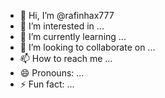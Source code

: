 - 👋 Hi, I’m @rafinhax777
- 👀 I’m interested in ...
- 🌱 I’m currently learning ...
- 💞️ I’m looking to collaborate on ...
- 📫 How to reach me ...
- 😄 Pronouns: ...
- ⚡ Fun fact: ...

<!---
rafinhax777/rafinhax777 is a ✨ special ✨ repository because its `README.md` (this file) appears on your GitHub profile.
You can click the Preview link to take a look at your changes. 
BOSTA 7777777777777777777 VOCÊ É UM CU
NASCEU DE UM CU
ASEITA QUE É VERDADI
